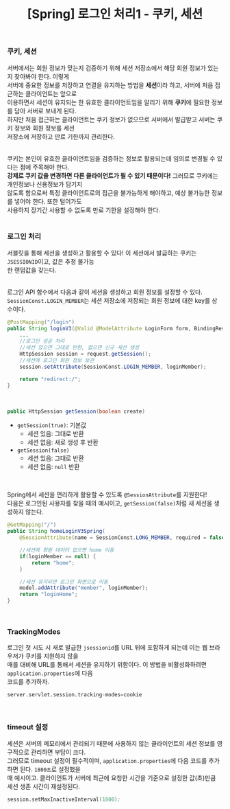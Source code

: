 ﻿---
toc: true
title:  "[Spring] 로그인 처리1 - 쿠키, 세션"
last_modified_at:   2023-06-06
categories : Study
excerpt: ""
image: ""
sitemap :
  changefreq : weekly
  priority : 1.0
use_math: true
published: true
---

### 쿠키, 세션
서버에서는 회원 정보가 맞는지 검증하기 위해 세션 저장소에서 해당 회원 정보가 있는지 찾아봐야 한다. 이렇게<br>
서버에 중요한 정보를 저장하고 연결을 유지하는 방법을 **세션**이라 하고, 서버에 처음 접근하는 클라이언트는 앞으로<br>
이용하면서 세션이 유지되는 한 유효한 클라이언트임을 알리기 위해 **쿠키**에 필요한 정보를 담아 서버로 보내게 된다.<br>
하지만 처음 접근하는 클라이언트는 쿠키 정보가 없으므로 서버에서 발급받고 서버는 쿠키 정보와 회원 정보를 세션<br>
저장소에 저장하고 만료 기한까지 관리한다.<br>
<br>

쿠키는 본인이 유효한 클라이언트임을 검증하는 정보로 활용되는데 임의로 변경될 수 있다는 점에 주목해야 한다.<br>
**강제로 쿠키 값을 변경하면 다른 클라이언트가 될 수 있기 때문이다!** 그러므로 쿠키에는 개인정보나 신용정보가 담기지<br>
않도록 함으로써 특정 클라이언트로의 접근을 불가능하게 해야하고, 예상 불가능한 정보를 넣어야 한다. 또한 털어가도<br>
사용하지 장기간 사용할 수 없도록 만료 기한을 설정해야 한다.<br>
<br>

### 로그인 처리
서블릿을 통해 세션을 생성하고 활용할 수 있다! 이 세션에서 발급하는 쿠키는 `JSESSIONID`이고, 값은 추정 불가능<br>
한 랜덤값을 갖는다.<br>
<br>

로그인 API 함수에서 다음과 같이 세션을 생성하고 회원 정보를 설정할 수 있다.<br>
`SessionConst.LOGIN_MEMBER`는 세션 저장소에 저장되는 회원 정보에 대한 key를 상수이다.<br>
```java
@PostMapping("/login")
public String loginV3(@Valid @ModelAttribute LoginForm form, BindingResult bindingResult, HttpServletRequest request) {
    ...
    //로그인 성공 처리
    //세션 있으면 그대로 반환, 없으면 신규 세션 생성
    HttpSession session = request.getSession();
    //세션에 로그인 회원 정보 보관
    session.setAttribute(SessionConst.LOGIN_MEMBER, loginMember);

    return "redirect:/";
}
```
<br>

```java
public HttpSession getSession(boolean create)
```
- `getSession(true)`: 기본값
  + 세션 있음: 그대로 반환
  + 세션 없음: 새로 생성 후 반환
- `getSession(false)`
  + 세션 있음: 그대로 반환
  + 세션 없음: `null` 반환
<br>

Spring에서 세션을 편리하게 활용할 수 있도록 `@SessionAttribute`를 지원한다!<br>
다음은 로그인된 사용자를 찾을 때의 예시이고, `getSession(false)`처럼 새 세션을 생성하지 않는다.<br>
```java
@GetMapping("/")
public String homeLoginV3Spring(
    @SessionAttribute(name = SessionConst.LONG_MEMBER, required = false) Member loginMember, Model model) {

    //세션에 회원 데이터 없으면 home 이동
    if(loginMember == null) {
        return "home";
    }

    //세션 유지되면 로그인 화면으로 이동
    model.addAttribute("member", loginMember);
    return "loginHome";
}
```
<br>

### TrackingModes
로그인 첫 시도 시 새로 발급한 `jsessionid`를 URL 뒤에 포함하게 되는데 이는 웹 브라우저가 쿠키를 지원하지 않을<br>
때를 대비해 URL를 통해서 세션을 유지하기 위함이다. 이 방법을 비활성화하려면 `application.properties`에 다음<br>
코드를 추가하자.<br>
```s
server.servlet.session.tracking-modes=cookie
```
<br>

### timeout 설정
세션은 서버의 메모리에서 관리되기 때문에 사용하지 않는 클라이언트의 세션 정보를 영구적으로 관리하면 부담이 크다.<br>
그러므로 timeout 설정이 필수적이며, `application.properties`에 다음 코드를 추가하면 된다. `1800초`로 설정했을<br>
때 예시이고. 클라이언트가 서버에 최근에 요청한 시간을 기준으로 설정한 값(초)만큼 세션 생존 시간이 재설정된다.<br>
```s
session.setMaxInactiveInterval(1800);
```